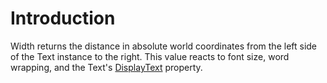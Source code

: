 # Introduction

Width returns the distance in absolute world coordinates from the left side of the Text instance to the right. This value reacts to font size, word wrapping, and the Text's [DisplayText](../../../../../frb/docs/index.php) property.
